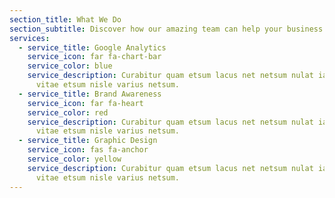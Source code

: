 ```yaml
---
section_title: What We Do
section_subtitle: Discover how our amazing team can help your business.
services:
  - service_title: Google Analytics
    service_icon: far fa-chart-bar
    service_color: blue
    service_description: Curabitur quam etsum lacus net netsum nulat iaculis etsimun
      vitae etsum nisle varius netsum.
  - service_title: Brand Awareness
    service_icon: far fa-heart
    service_color: red
    service_description: Curabitur quam etsum lacus net netsum nulat iaculis etsimun
      vitae etsum nisle varius netsum.
  - service_title: Graphic Design
    service_icon: fas fa-anchor
    service_color: yellow
    service_description: Curabitur quam etsum lacus net netsum nulat iaculis etsimun
      vitae etsum nisle varius netsum.
---
```

